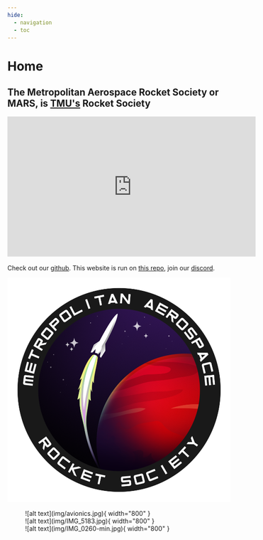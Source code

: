 ```yaml
---
hide:
  - navigation
  - toc
---
```


# Home

The Metropolitan Aerospace Rocket Society or **MARS**, is [TMU's] Rocket Society
---

<div style="text-align: center;">
    <iframe width="560" height="315" src="https://www.youtube-nocookie.com/embed/LEXekLoZZro?si=LyrtVf8yEVynB0X8" 
    title="YouTube video player" frameborder="0" allow="accelerometer; autoplay; clipboard-write; encrypted-media; 
    gyroscope; picture-in-picture; web-share" referrerpolicy="strict-origin-when-cross-origin" allowfullscreen>
    </iframe>
</div>



Check out our [github]. This website is run on [this repo], join our [discord].

<div class="image-container">
  
<a href="https://www.linkedin.com/in/harakhmehta/"><img src="img/logo.png" /></a>
</div>

<figure markdown="span">
  ![alt text](img/avionics.jpg){ width="800" }
  <br>
  ![alt text](img/IMG_5183.jpg){ width="800" }
  <br>
  ![alt text](img/IMG_0260-min.jpg){ width="800" }
</figure>


[TMU's]: https://www.torontomu.ca/engineering-architectural-science/programs/undergraduate/programs/

[github]: https://github.com/marstmu

[this repo]: https://github.com/marstmu/marswebsite

[discord]: https://discord.gg/BaQZkd2TKj

